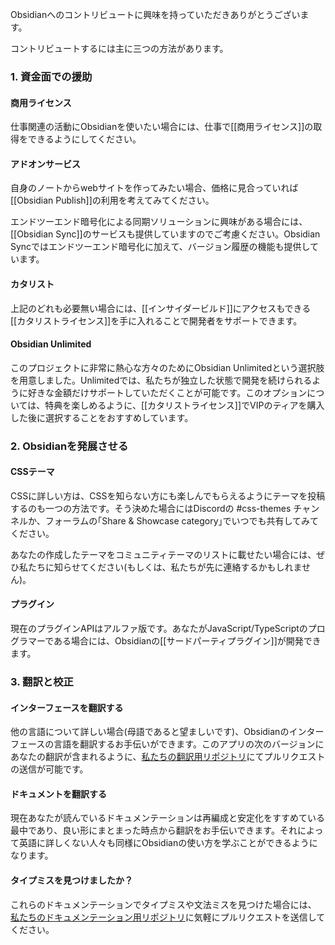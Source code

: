Obsidianへのコントリビュートに興味を持っていただきありがとうございます。

コントリビュートするには主に三つの方法があります。

### 1. 資金面での援助
		
#### 商用ライセンス

仕事関連の活動にObsidianを使いたい場合には、仕事で[[商用ライセンス]]の取得をできるようにしてください。

#### アドオンサービス

自身のノートからwebサイトを作ってみたい場合、価格に見合っていれば[[Obsidian Publish]]の利用を考えてみてください。

エンドツーエンド暗号化による同期ソリューションに興味がある場合には、[[Obsidian Sync]]のサービスも提供していますのでご考慮ください。Obsidian Syncではエンドツーエンド暗号化に加えて、バージョン履歴の機能も提供しています。

#### カタリスト

上記のどれも必要無い場合には、[[インサイダービルド]]にアクセスもできる[[カタリストライセンス]]を手に入れることで開発者をサポートできます。

#### Obsidian Unlimited

このプロジェクトに非常に熱心な方々のためにObsidian Unlimitedという選択肢を用意しました。Unlimitedでは、私たちが独立した状態で開発を続けられるように好きな金額だけサポートしていただくことが可能です。このオプションについては、特典を楽しめるように、[[カタリストライセンス]]でVIPのティアを購入した後に選択することをおすすめしています。

### 2. Obsidianを発展させる

#### CSSテーマ

CSSに詳しい方は、CSSを知らない方にも楽しんでもらえるようにテーマを投稿するのも一つの方法です。そう決めた場合にはDiscordの #css-themes チャンネルか、フォーラムの｢Share & Showcase category｣でいつでも共有してみてください。

あなたの作成したテーマをコミュニティテーマのリストに載せたい場合には、ぜひ私たちに知らせてください(もしくは、私たちが先に連絡するかもしれません)。

#### プラグイン

現在のプラグインAPIはアルファ版です。あなたがJavaScript/TypeScriptのプログラマーである場合には、Obsidianの[[サードパーティプラグイン]]が開発できます。

### 3. 翻訳と校正

#### インターフェースを翻訳する

他の言語について詳しい場合(母語であると望ましいです)、Obsidianのインターフェースの言語を翻訳するお手伝いができます。このアプリの次のバージョンにあなたの翻訳が含まれるように、[私たちの翻訳用リポジトリ](https://github.com/obsidianmd/obsidian-translations)にてプルリクエストの送信が可能です。

#### ドキュメントを翻訳する

現在あなたが読んでいるドキュメンテーションは再編成と安定化をすすめている最中であり、良い形にまとまった時点から翻訳をお手伝いできます。それによって英語に詳しくない人々も同様にObsidianの使い方を学ぶことができるようになります。

#### タイプミスを見つけましたか？

これらのドキュメンテーションでタイプミスや文法ミスを見つけた場合には、 [私たちのドキュメンテーション用リポジトリ](https://github.com/obsidianmd/obsidian-docs)に気軽にプルリクエストを送信してください。